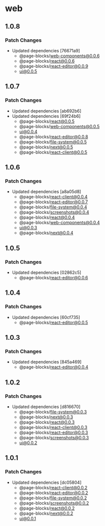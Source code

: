 # web

## 1.0.8

### Patch Changes

- Updated dependencies [76671a9]
  - @page-blocks/web-components@0.0.6
  - @page-blocks/react@0.0.6
  - @page-blocks/react-editor@0.0.9
  - ui@0.0.5

## 1.0.7

### Patch Changes

- Updated dependencies [ab692b6]
- Updated dependencies [69f24b6]
  - @page-blocks/react@0.0.5
  - @page-blocks/web-components@0.0.5
  - ui@0.0.4
  - @page-blocks/react-editor@0.0.8
  - @page-blocks/file-system@0.0.5
  - @page-blocks/next@0.0.5
  - @page-blocks/react-client@0.0.5

## 1.0.6

### Patch Changes

- Updated dependencies [a8a05d8]
  - @page-blocks/react-client@0.0.4
  - @page-blocks/react-editor@0.0.7
  - @page-blocks/file-system@0.0.4
  - @page-blocks/screenshots@0.0.4
  - @page-blocks/react@0.0.4
  - @page-blocks/web-components@0.0.4
  - ui@0.0.3
  - @page-blocks/next@0.0.4

## 1.0.5

### Patch Changes

- Updated dependencies [02862c5]
  - @page-blocks/react-editor@0.0.6

## 1.0.4

### Patch Changes

- Updated dependencies [60cf735]
  - @page-blocks/react-editor@0.0.5

## 1.0.3

### Patch Changes

- Updated dependencies [845a469]
  - @page-blocks/react-editor@0.0.4

## 1.0.2

### Patch Changes

- Updated dependencies [d816670]
  - @page-blocks/file-system@0.0.3
  - @page-blocks/next@0.0.3
  - @page-blocks/react@0.0.3
  - @page-blocks/react-client@0.0.3
  - @page-blocks/react-editor@0.0.3
  - @page-blocks/screenshots@0.0.3
  - ui@0.0.2

## 1.0.1

### Patch Changes

- Updated dependencies [dc05804]
  - @page-blocks/react-client@0.0.2
  - @page-blocks/react-editor@0.0.2
  - @page-blocks/file-system@0.0.2
  - @page-blocks/screenshots@0.0.2
  - @page-blocks/react@0.0.2
  - @page-blocks/next@0.0.2
  - ui@0.0.1
